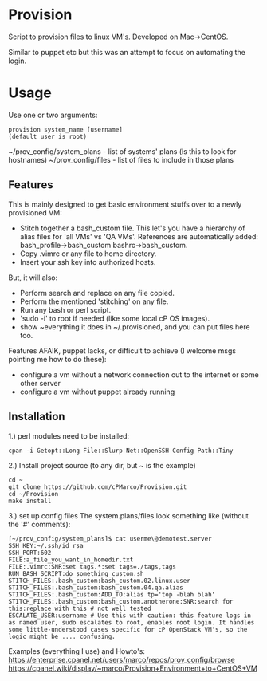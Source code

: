 Provision
==========

Script to provision files to linux VM's. Developed on Mac->CentOS.

Similar to puppet etc but this was an attempt to focus on automating the login.

# Usage
Use one or two arguments:
```
provision system_name [username]
(default user is root)
```
~/prov_config/system_plans - list of systems' plans (ls this to look for hostnames)
~/prov_config/files - list of files to include in those plans

## Features
This is mainly designed to get basic environment stuffs over to a newly provisioned VM: 
- Stitch together a bash_custom file.  This let's you have a hierarchy of alias files for 'all VMs' vs 'QA VMs'.  References are automatically added: bash_profile->bash_custom bashrc->bash_custom.
- Copy .vimrc or any file to home directory.
- Insert your ssh key into authorized hosts.

But, it will also:
- Perform search and replace on any file copied.
- Perform the mentioned 'stitching' on any file.
- Run any bash or perl script.
- 'sudo -i' to root if needed (like some local cP OS images).
- show ~everything it does in ~/.provisioned, and you can put files here too.

Features AFAIK, puppet lacks, or difficult to achieve (I welcome msgs pointing me how to do these):
- configure a vm without a network connection out to the internet or some other server
- configure a vm without puppet already running

## Installation
1.) perl modules need to be installed:
```
cpan -i Getopt::Long File::Slurp Net::OpenSSH Config Path::Tiny
```

2.) Install project source (to any dir, but ~ is the example)
```
cd ~
git clone https://github.com/cPMarco/Provision.git
cd ~/Provision
make install
```

3.) set up config files
The system.plans/files look something like (without the '#' comments):
```
[~/prov_config/system_plans]$ cat userme\@demotest.server
SSH_KEY:~/.ssh/id_rsa
SSH_PORT:602
FILE:a_file_you_want_in_homedir.txt
FILE:.vimrc:SNR:set tags.*:set tags=./tags,tags
RUN_BASH_SCRIPT:do_something_custom.sh
STITCH_FILES:.bash_custom:bash_custom.02.linux.user
STITCH_FILES:.bash_custom:bash_custom.04.qa.alias
STITCH_FILES:.bash_custom:ADD_TO:alias tp='top -blah blah'
STITCH_FILES:.bash_custom:bash_custom.anotherone:SNR:search for this:replace with this # not well tested
ESCALATE_USER:username # Use this with caution: this feature logs in as named user, sudo escalates to root, enables root login. It handles some little-understood cases specific for cP OpenStack VM's, so the logic might be .... confusing.
```

Examples (everything I use) and Howto's:
https://enterprise.cpanel.net/users/marco/repos/prov_config/browse
https://cpanel.wiki/display/~marco/Provision+Environment+to+CentOS+VM
